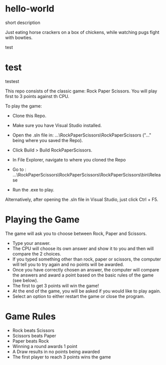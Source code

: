 # hello-world
short description

Just eating horse crackers on a box of chickens, while watching pugs fight with bowties.

test
 # test
 testest

This repo consists of the classic game: Rock Paper Scissors.
You will play first to 3 points against th CPU.

To play the game:
- Clone this Repo.
- Make sure you have Visual Studio installed.
- Open the .sln file in: ...\RockPaperScissors\RockPaperScissors ("..." being where you saved the Repo).
- Click Build > Build RockPaperScissors.

- In File Explorer, navigate to where you cloned the Repo
- Go to : ...\RockPaperScissors\RockPaperScissors\RockPaperScissors\bin\Release
- Run the .exe to play.

Alternatively, after opening the .sln file in Visual Studio, just click Ctrl + F5.

# Playing the Game

The game will ask you to choose between Rock, Paper and Scissors.
- Type your answer.
- The CPU will choose its own answer and show it to you and then will compare the 2 choices.
- If you typed something other than rock, paper or scissors, the computer will tell you to try again and no points will be awarded.
- Once you have correctly chosen an answer, the computer will compare the answers and award a point based on the basic rules of the game (see below).
- The first to get 3 points will win the game!
- At the end of the game, you will be asked if you would like to play again.
- Select an option to either restart the game or close the program.

# Game Rules
- Rock beats Scissors
- Scissors beats Paper
- Paper beats Rock
- Winning a round awards 1 point
- A Draw results in no points being awarded
- The first player to reach 3 points wins the game
